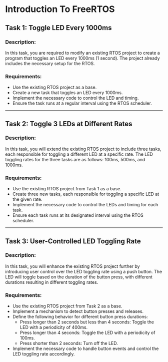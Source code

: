 # Introduction To FreeRTOS

## Task 1: Toggle LED Every 1000ms

### Description:
In this task, you are required to modify an existing RTOS project to create a program that toggles an LED every 1000ms (1 second). The project already includes the necessary setup for the RTOS.

### Requirements:
- Use the existing RTOS project as a base.
- Create a new task that toggles an LED every 1000ms.
- Implement the necessary code to control the LED and timing.
- Ensure the task runs at a regular interval using the RTOS scheduler.

___

## Task 2: Toggle 3 LEDs at Different Rates

### Description:
In this task, you will extend the existing RTOS project to include three tasks, each responsible for toggling a different LED at a specific rate. The LED toggling rates for the three tasks are as follows: 100ms, 500ms, and 1000ms.

### Requirements:
- Use the existing RTOS project from Task 1 as a base.
- Create three new tasks, each responsible for toggling a specific LED at the given rate.
- Implement the necessary code to control the LEDs and timing for each task.
- Ensure each task runs at its designated interval using the RTOS scheduler.

___

## Task 3: User-Controlled LED Toggling Rate

### Description:
In this task, you will enhance the existing RTOS project further by introducing user control over the LED toggling rate using a push button. The LED will toggle based on the duration of the button press, with different durations resulting in different toggling rates.

### Requirements:
- Use the existing RTOS project from Task 2 as a base.
- Implement a mechanism to detect button presses and releases.
- Define the following behavior for different button press durations:
  - Press longer than 2 seconds but less than 4 seconds: Toggle the LED with a periodicity of 400ms.
  - Press longer than 4 seconds: Toggle the LED with a periodicity of 100ms.
  - Press shorter than 2 seconds: Turn off the LED.
- Implement the necessary code to handle button events and control the LED toggling rate accordingly.
